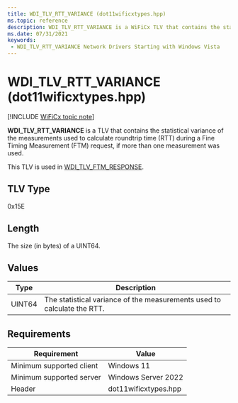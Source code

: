 ```yaml
---
title: WDI_TLV_RTT_VARIANCE (dot11wificxtypes.hpp)
ms.topic: reference
description: WDI_TLV_RTT_VARIANCE is a WiFiCx TLV that contains the statistical variance of the measurements used to calculate roundtrip time (RTT) during a Fine Timing Measurement (FTM) request, if more than one measurement was used. 
ms.date: 07/31/2021
keywords:
 - WDI_TLV_RTT_VARIANCE Network Drivers Starting with Windows Vista
---
```


# WDI_TLV_RTT_VARIANCE (dot11wificxtypes.hpp)

[!INCLUDE [WiFiCx topic note](../includes/wificx-version-warning.md)]

**WDI_TLV_RTT_VARIANCE** is a TLV that contains the statistical variance of the measurements used to calculate roundtrip time (RTT) during a Fine Timing Measurement (FTM) request, if more than one measurement was used. 

This TLV is used in [WDI_TLV_FTM_RESPONSE](wdi-tlv-ftm-response.md).

## TLV Type

0x15E

## Length

The size (in bytes) of a UINT64.

## Values

| Type | Description |
| --- | --- |
| UINT64 | The statistical variance of the measurements used to calculate the RTT. |

## Requirements

|Requirement|Value|
|--- |--- |
|Minimum supported client|Windows 11|
|Minimum supported server|Windows Server 2022|
|Header|dot11wificxtypes.hpp|
